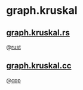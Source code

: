 # graph.kruskal

## [graph.kruskal.rs](graph.kruskal.rs)
@[rust](graph.kruskal.rs)

## [graph.kruskal.cc](graph.kruskal.cc)
@[cpp](graph.kruskal.cc)
